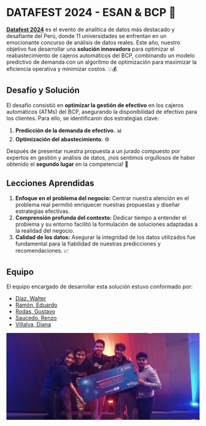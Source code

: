 # DATAFEST 2024 - ESAN & BCP 🎉

[**Datafest 2024**](https://www.linkedin.com/posts/universidad-esan_as%C3%AD-arranc%C3%B3-el-datafest-2024-en-esan-activity-7245619294036725760-JMPw/?originalSubdomain=es) es el evento de analítica de datos más destacado y desafiante del Perú, donde 11 universidades se enfrentan en un emocionante concurso de análisis de datos reales. Este año, nuestro objetivo fue desarrollar una **solución innovadora** para optimizar el reabastecimiento de cajeros automáticos del BCP, combinando un modelo predictivo de demanda con un algoritmo de optimización para maximizar la eficiencia operativa y minimizar costos. 💡💰

## Desafío y Solución

El desafío consistió en **optimizar la gestión de efectivo** en los cajeros automáticos (ATMs) del BCP, asegurando la disponibilidad de efectivo para los clientes. Para ello, se identificaron dos estrategias clave:

1. **Predicción de la demanda de efectivo.** 📊
2. **Optimización del abastecimiento.** ⚙️

Después de presentar nuestra propuesta a un jurado compuesto por expertos en gestión y análisis de datos, ¡nos sentimos orgullosos de haber obtenido el **segundo lugar** en la competencia! 🥈

## Lecciones Aprendidas

1. **Enfoque en el problema del negocio:** Centrar nuestra atención en el problema real permitió enriquecer nuestras propuestas y diseñar estrategias efectivas.
2. **Comprensión profunda del contexto:** Dedicar tiempo a entender el problema y su entorno facilitó la formulación de soluciones adaptadas a la realidad del negocio.
3. **Calidad de los datos:** Asegurar la integridad de los datos utilizados fue fundamental para la fiabilidad de nuestras predicciones y recomendaciones. 📈

## Equipo

El equipo encargado de desarrollar esta solución estuvo conformado por:
- [Díaz, Walter](https://www.linkedin.com/in/waltdiaz/)
- [Ramón, Eduardo](https://www.linkedin.com/in/eram%C3%B3n/)
- [Rodas, Gustavo](https://www.linkedin.com/in/gustavo-rodas/)
- [Saucedo, Renzo](https://www.linkedin.com/in/renzosaucedos/)
- [Villalva, Diana](https://www.linkedin.com/in/diana-villalva-gomez-346a93272/)

![Datafest 2024](./assets/datafest2024.jpeg)
